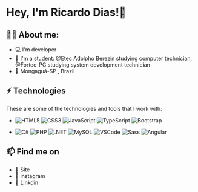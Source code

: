 
# Hey, I'm Ricardo Dias!👋

## 👨‍💻 About me: 


- 💻 I'm developer
- 📝 I'm a student: @Etec Adolpho Berezin studying computer technician, @Fortec-PG studying system development technician
- 📍 Mongaguá-SP , Brazil 


## ⚡ Technologies

   These are some of the technologies and tools that I work with:
  
 - ![HTML5](https://img.shields.io/badge/HTML5-E34F26?style=for-the-badge&logo=html5&logoColor=white) ![CSS3](https://img.shields.io/badge/CSS3-1572B6?style=for-the-badge&logo=css3&logoColor=white) 
 ![JavaScript](https://img.shields.io/badge/JavaScript-F7DF1E?style=for-the-badge&logo=javascript&logoColor=black) 
 ![TypeScript](https://img.shields.io/badge/TypeScript-007ACC?style=for-the-badge&logo=typescript&logoColor=white)
 ![Bootstrap](https://img.shields.io/badge/Bootstrap-563D7C?style=for-the-badge&logo=bootstrap&logoColor=white)



 - ![C#](https://img.shields.io/badge/C%23-239120?style=for-the-badge&logo=c-sharp&logoColor=white)
 ![PHP](https://img.shields.io/badge/PHP-777BB4?style=for-the-badge&logo=php&logoColor=white)
 ![.NET](https://img.shields.io/badge/.NET-512BD4?style=for-the-badge&logo=dotnet&logoColor=white)
 ![MySQL](https://img.shields.io/badge/-MySQL-4479A1?style=flat-square&logo=mysql&logoColor=white)
![VSCode](https://img.shields.io/badge/-VSCode-007ACC?style=flat-square&logo=visual-studio-code&logoColor=white)
![Sass](https://img.shields.io/badge/-Sass-CC6699?style=flat-square&logo=sass&logoColor=white)
![Angular](https://img.shields.io/badge/Angular-DD0031?style=for-the-badge&logo=angular&logoColor=white)



## 📫 Find me on 

- 🚀  Site
- 📸 instagram
- 💼 Linkdin
